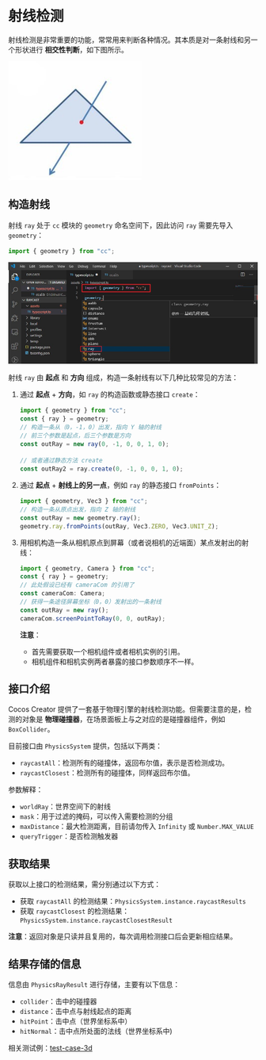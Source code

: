 # 射线检测

射线检测是非常重要的功能，常常用来判断各种情况。其本质是对一条射线和另一个形状进行 **相交性判断**，如下图所示。

![图解](img/raycast.jpg)

## 构造射线

射线 `ray` 处于 `cc` 模块的 `geometry` 命名空间下，因此访问 `ray` 需要先导入 `geometry`：

```ts
import { geometry } from "cc";
```

![图解](img/import-geometry.jpg)

射线 `ray` 由 **起点** 和 **方向** 组成，构造一条射线有以下几种比较常见的方法：

1. 通过 **起点** + **方向**，如 `ray` 的构造函数或静态接口 `create`：

    ```ts
    import { geometry } from "cc";
    const { ray } = geometry;
    // 构造一条从（0，-1，0）出发，指向 Y 轴的射线
    // 前三个参数是起点，后三个参数是方向
    const outRay = new ray(0, -1, 0, 0, 1, 0);

    // 或者通过静态方法 create
    const outRay2 = ray.create(0, -1, 0, 0, 1, 0);
    ```

2. 通过 **起点** + **射线上的另一点**，例如 `ray` 的静态接口 `fromPoints`：

    ```ts
    import { geometry, Vec3 } from "cc";
    // 构造一条从原点出发，指向 Z 轴的射线
    const outRay = new geometry.ray();
    geometry.ray.fromPoints(outRay, Vec3.ZERO, Vec3.UNIT_Z);
    ```

3. 用相机构造一条从相机原点到屏幕（或者说相机的近端面）某点发射出的射线：

    ```ts
    import { geometry, Camera } from "cc";
    const { ray } = geometry;
    // 此处假设已经有 cameraCom 的引用了
    const cameraCom: Camera;
    // 获得一条途径屏幕坐标（0，0）发射出的一条射线
    const outRay = new ray();
    cameraCom.screenPointToRay(0, 0, outRay);
    ```

    **注意**：
    - 首先需要获取一个相机组件或者相机实例的引用。
    - 相机组件和相机实例两者暴露的接口参数顺序不一样。

## 接口介绍

Cocos Creator 提供了一套基于物理引擎的射线检测功能。但需要注意的是，检测的对象是 **物理碰撞器**，在场景面板上与之对应的是碰撞器组件，例如 `BoxCollider`。

目前接口由 `PhysicsSystem` 提供，包括以下两类：

- `raycastAll`：检测所有的碰撞体，返回布尔值，表示是否检测成功。
- `raycastClosest`：检测所有的碰撞体，同样返回布尔值。

参数解释：

- `worldRay`：世界空间下的射线
- `mask`：用于过滤的掩码，可以传入需要检测的分组
- `maxDistance`：最大检测距离，目前请勿传入 `Infinity` 或 `Number.MAX_VALUE`
- `queryTrigger`：是否检测触发器

## 获取结果

获取以上接口的检测结果，需分别通过以下方式：

- 获取 `raycastAll` 的检测结果：`PhysicsSystem.instance.raycastResults`
- 获取 `raycastClosest` 的检测结果：`PhysicsSystem.instance.raycastClosestResult`

**注意**：返回对象是只读并且复用的，每次调用检测接口后会更新相应结果。

## 结果存储的信息

信息由 `PhysicsRayResult` 进行存储，主要有以下信息：

- `collider`：击中的碰撞器
- `distance`：击中点与射线起点的距离
- `hitPoint`：击中点（世界坐标系中）
- `hitNormal`：击中点所处面的法线（世界坐标系中)

相关测试例：[test-case-3d](https://github.com/cocos-creator/test-cases-3d/blob/master/assets/cases/physics/scenes/physics-raycast.scene)
